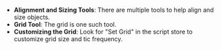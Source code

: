 
- **Alignment and Sizing Tools**: There are multiple tools to help align and size objects.
- **Grid Tool**: The grid is one such tool.
- **Customizing the Grid**: Look for "Set Grid" in the script store to customize grid size and tic frequency.